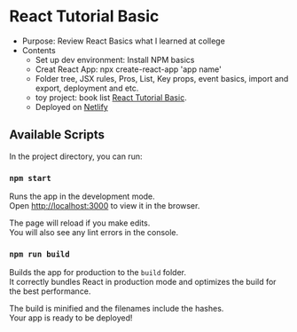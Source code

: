 # React Tutorial Basic 

* Purpose: Review React Basics what I learned at college
* Contents
  * Set up dev environment: Install NPM basics
  * Creat React App: npx create-react-app 'app name'
  * Folder tree, JSX rules, Pros, List, Key props, event basics, import and export, deployment and etc.
  * toy project: book list [React Tutorial Basic](distracted-kirch-1493c4.netlify.app).
  * Deployed on [Netlify](https://app.netlify.com/)



## Available Scripts

In the project directory, you can run:

### `npm start`

Runs the app in the development mode.\
Open [http://localhost:3000](http://localhost:3000) to view it in the browser.

The page will reload if you make edits.\
You will also see any lint errors in the console.

### `npm run build`

Builds the app for production to the `build` folder.\
It correctly bundles React in production mode and optimizes the build for the best performance.

The build is minified and the filenames include the hashes.\
Your app is ready to be deployed!


